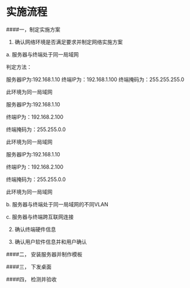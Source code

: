 # 实施流程

####一，制定实施方案
1. 确认网络环境是否满足要求并制定网络实施方案

a. 服务器与终端处于同一局域网


判定方法：

服务器IP为:192.168.1.10
终端IP为：192.168.1.100
终端掩码为：255.255.255.0

此环境为同一局域网



服务器IP为:192.168.1.10

终端IP为：192.168.2.100

终端掩码为：255.255.0.0



此环境为同一局域网



服务器IP为:192.168.1.10



终端IP为：192.168.2.100



终端掩码为：255.255.0.0







此环境为同一局域网




b. 服务器与终端处于同一局域网的不同VLAN


c. 服务器与终端跨互联网连接


 
   
2. 确认终端硬件信息

3. 确认用户软件信息并和用户确认


####二， 安装服务器并制作模板


####三， 下发桌面


####四， 检测并验收






